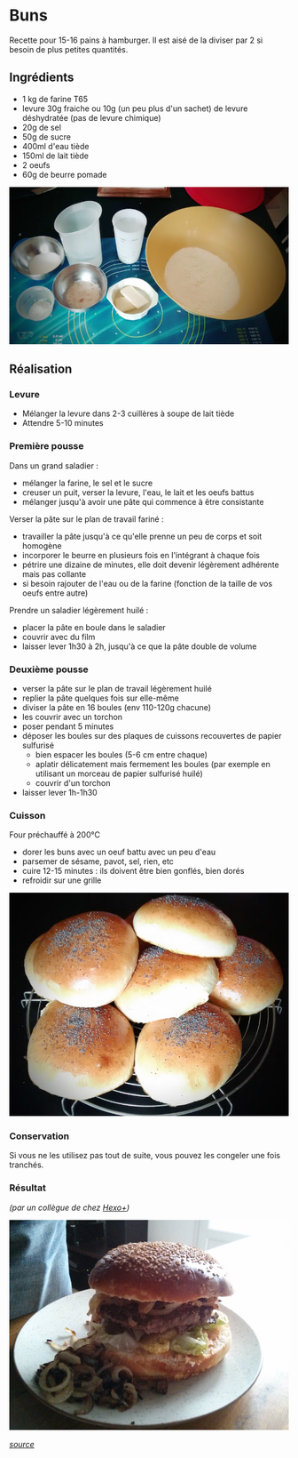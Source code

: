Buns
====


Recette pour 15-16 pains à hamburger. Il est aisé de la diviser par 2 si besoin de plus petites quantités.

Ingrédients
-----------

- 1 kg de farine T65
- levure 30g fraiche ou 10g (un peu plus d'un sachet) de levure déshydratée (pas de levure chimique)
- 20g de sel
- 50g de sucre
- 400ml d'eau tiède
- 150ml de lait tiède
- 2 oeufs
- 60g de beurre pomade

![Ingrédients buns](./buns.pict/ingredients.jpg)

Réalisation
-----------

### Levure

- Mélanger la levure dans 2-3 cuillères à soupe de lait tiède
- Attendre 5-10 minutes

### Première pousse

Dans un grand saladier :

- mélanger la farine, le sel et le sucre
- creuser un puit, verser la levure, l'eau, le lait et les oeufs battus
- mélanger jusqu'à avoir une pâte qui commence à être consistante

Verser la pâte sur le plan de travail fariné :

- travailler la pâte jusqu'à ce qu'elle prenne un peu de corps et soit homogène
- incorporer le beurre en plusieurs fois en l'intégrant à chaque fois
- pétrire une dizaine de minutes, elle doit devenir légèrement adhérente mais pas collante
- si besoin rajouter de l'eau ou de la farine (fonction de la taille de vos oeufs entre autre)

Prendre un saladier légèrement huilé :

- placer la pâte en boule dans le saladier
- couvrir avec du film
- laisser lever 1h30 à 2h, jusqu'à ce que la pâte double de volume

### Deuxième pousse

- verser la pâte sur le plan de travail légèrement huilé
- replier la pâte quelques fois sur elle-même
- diviser la pâte en 16 boules (env 110-120g chacune)
- les couvrir avec un torchon
- poser pendant 5 minutes
- déposer les boules sur des plaques de cuissons recouvertes de papier sulfurisé
    - bien espacer les boules (5-6 cm entre chaque)
    - aplatir délicatement mais fermement les boules (par exemple en utilisant un morceau de papier sulfurisé huilé)
    - couvrir d'un torchon
- laisser lever 1h-1h30

### Cuisson

Four préchauffé à 200°C

- dorer les buns avec un oeuf battu avec un peu d'eau
- parsemer de sésame, pavot, sel, rien, etc
- cuire 12-15 minutes : ils doivent être bien gonflés, bien dorés
- refroidir sur une grille

![Buns tout juste cuits](./buns.pict/buns.jpg)

### Conservation

Si vous ne les utilisez pas tout de suite, vous pouvez les congeler une fois tranchés.

### Résultat

_(par un collègue de chez [Hexo+](https://hexoplus.com/))_

![Résultat](./buns.pict/resultat.jpg)

_[source](http://sandrakavital.blogspot.fr/2010/07/un-hamburger-parfait-commence-avec-un.html)_

